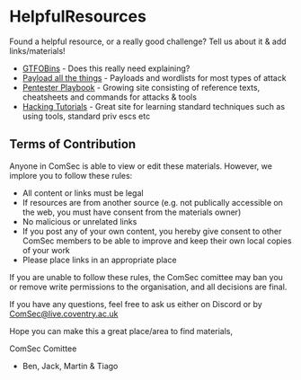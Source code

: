# HelpfulResources
Found a helpful resource, or a really good challenge? Tell us about it &amp; add links/materials!

- [GTFOBins](https://gtfobins.github.io/) - Does this really need explaining?
- [Payload all the things](https://github.com/swisskyrepo/PayloadsAllTheThings) - Payloads and wordlists for most types of attack
- [Pentester Playbook](https://pages.benroxbeecox.me) - Growing site consisting of reference texts, cheatsheets and commands for attacks & tools
- [Hacking Tutorials](https://www.hackingtutorials.org) - Great site for learning standard techniques such as using tools, standard priv escs etc

## Terms of Contribution
Anyone in ComSec is able to view or edit these materials. However, we implore you to follow these rules:

- All content or links must be legal
- If resources are from another source (e.g. not publically accessible on the web, you must have consent from the materials owner)
- No malicious or unrelated links
- If you post any of your own content, you hereby give consent to other ComSec members to be able to improve and keep their own local copies of your work
- Please place links in an appropriate place

If you are unable to follow these rules, the ComSec comittee may ban you or remove write permissions to the organisation, and all decisions are final.

If you have any questions, feel free to ask us either on Discord or by ComSec@live.coventry.ac.uk

Hope you can make this a great place/area to find materials,

ComSec Comittee

- Ben, Jack, Martin & Tiago
